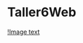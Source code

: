 # Taller6Web

[!Image text](https://github.com/HenryMantilla/Taller6Web/blob/main/CRUD_Resultado.PNG)
